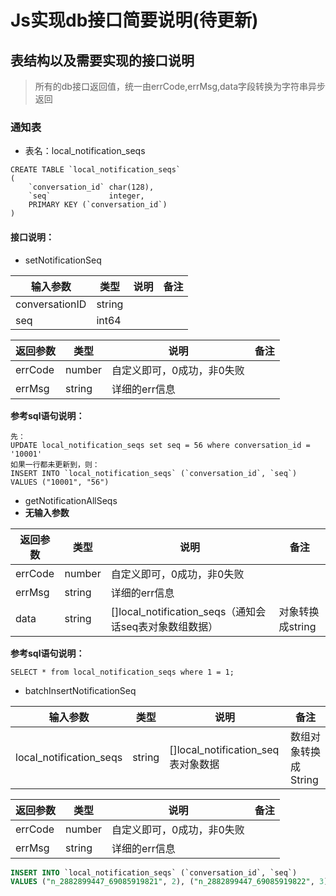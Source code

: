 # Js实现db接口简要说明(待更新)

## 表结构以及需要实现的接口说明

> 所有的db接口返回值，统一由errCode,errMsg,data字段转换为字符串异步返回

### 通知表

+ 表名：local_notification_seqs

```sqlite
CREATE TABLE `local_notification_seqs`
(
    `conversation_id` char(128),
    `seq`             integer,
    PRIMARY KEY (`conversation_id`)
)
```

#### 接口说明：

+ setNotificationSeq

| 输入参数       | 类型   | 说明 | 备注 |
| -------------- | ------ | ---- | ---- |
| conversationID | string |      |      |
| seq            | int64  |      |      |

| 返回参数 | 类型   | 说明                       | 备注 |
| -------- | ------ | -------------------------- | ---- |
| errCode  | number | 自定义即可，0成功，非0失败 |      |
| errMsg   | string | 详细的err信息              |      |

**参考sql语句说明：**

```sqlite
先：
UPDATE local_notification_seqs set seq = 56 where conversation_id = '10001'
如果一行都未更新到，则：
INSERT INTO `local_notification_seqs` (`conversation_id`, `seq`) VALUES ("10001", "56")
```



+ getNotificationAllSeqs
+ 
  **无输入参数**

| 返回参数 | 类型   | 说明                                        | 备注 |
| -------- | ------ |-------------------------------------------| ---- |
| errCode  | number | 自定义即可，0成功，非0失败                            |      |
| errMsg   | string | 详细的err信息                                  |      |
| data      | string                                          | []local_notification_seqs（通知会话seq表对象数组数据） |对象转换成string|

**参考sql语句说明：**

```sqlite
SELECT * from local_notification_seqs where 1 = 1;
```

- batchInsertNotificationSeq

| 输入参数       | 类型   | 说明 | 备注 |
| -------------- | ------ | ---- | ---- |
| local_notification_seqs | string | []local_notification_seq 表对象数据  |数组对象转换成String|


| 返回参数 | 类型   | 说明                                        | 备注 |
| -------- | ------ |-------------------------------------------| ---- |
| errCode  | number | 自定义即可，0成功，非0失败                            |      |
| errMsg   | string | 详细的err信息                                  |      |

```sql
INSERT INTO `local_notification_seqs` (`conversation_id`, `seq`) 
VALUES ("n_2882899447_69085919821", 2), ("n_2882899447_69085919822", 3);
```